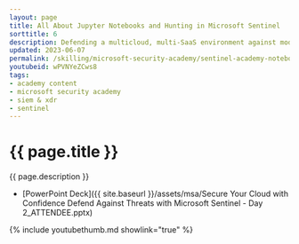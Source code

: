 ```yaml
---
layout: page
title: All About Jupyter Notebooks and Hunting in Microsoft Sentinel
sorttitle: 6
description: Defending a multicloud, multi-SaaS environment against modern threats can be challenging. You need the ability to "see your environment as your enemy sees it", understand what the threat landscape looks like, and respond quickly -- with a consistent approach every time. These are exactly the challenges we tackle in this session, which deals with External Attack Surface Management (EASM), Microsoft Defender Threat Intelligence (MDTI) and threat hunting with Jupyter Notebooks!
updated: 2023-06-07
permalink: /skilling/microsoft-security-academy/sentinel-academy-notebookshunting
youtubeid: wPVNYeZCws8
tags: 
- academy content
- microsoft security academy
- siem & xdr
- sentinel
---
```


# {{ page.title }}

{{ page.description }}

* [PowerPoint Deck]({{ site.baseurl }}/assets/msa/Secure Your Cloud with Confidence Defend Against Threats with Microsoft Sentinel - Day 2_ATTENDEE.pptx)

{% include youtubethumb.md showlink="true" %}